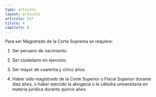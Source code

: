 ```yaml
---
type: articulo
layout: articulo
articulo: 147
titulo: 4
capitulo: 8
---
```

Para ser Magistrado de la Corte Suprema se requiere:

1. Ser peruano de nacimiento.

2. Ser ciudadano en ejercicio.

3. Ser mayor de cuarenta y cinco años.

4. Haber sido magistrado de la Corte Superior o Fiscal Superior durante diez años, o haber ejercido la abogacía o la cátedra universitaria en materia jurídica durante quince años.
